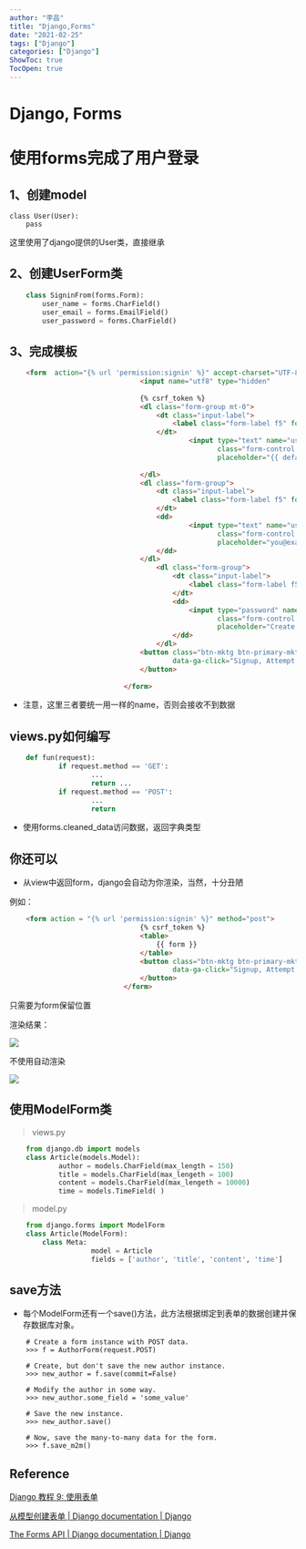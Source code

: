 ```yaml
---
author: "李昌"
title: "Django,Forms"
date: "2021-02-25"
tags: ["Django"]
categories: ["Django"]
ShowToc: true
TocOpen: true
---
```

# Django, Forms

# 使用forms完成了用户登录

## 1、创建model

    class User(User):
        pass

这里使用了django提供的User类，直接继承

## 2、创建UserForm类
```python
    class SigninFrom(forms.Form):
        user_name = forms.CharField()
        user_email = forms.EmailField()
        user_password = forms.CharField()
```
## 3、完成模板

```html
    <form  action="{% url 'permission:signin' %}" accept-charset="UTF-8" method="post">
                                <input name="utf8" type="hidden"
                                                                              value="&#x2713;"/>
                                {% csrf_token %}
                                <dl class="form-group mt-0">
                                    <dt class="input-label">
                                        <label class="form-label f5" for="user[login]">用户名</label>
                                    </dt>
                                            <input type="text" name="user_name" id="user_name"
                                                   class="form-control form-control-lg input-block"
                                                   placeholder="{{ default_name }}" autofocus>
    
                                </dl>
                                <dl class="form-group">
                                    <dt class="input-label">
                                        <label class="form-label f5" for="user[email]">Email</label>
                                    </dt>
                                    <dd>
                                            <input type="text" name="user_email" id="user_email"
                                                   class="form-control form-control-lg input-block js-email-notice-trigger"
                                                   placeholder="you@example.com">
                                    </dd>
                                </dl>
                                    <dl class="form-group">
                                        <dt class="input-label">
                                            <label class="form-label f5" for="user[password]">密码</label>
                                        </dt>
                                        <dd>
                                            <input type="password" name="user_password" id="user_password"
                                                   class="form-control form-control-lg input-block"
                                                   placeholder="Create a password">
                                        </dd>
                                    </dl>
                                <button class="btn-mktg btn-primary-mktg btn-large-mktg f4 btn-block" type="submit"
                                        data-ga-click="Signup, Attempt, location:teams;">在Bodydetect上注册
                                </button>
    
                            </form>
```

- 注意，这里三者要统一用一样的name，否则会接收不到数据

## views.py如何编写
```python
    def fun(request):
    		if request.method == 'GET':
    				...
    				return ...
    		if request.method == 'POST':
    				...
    				return
```
- 使用forms.cleaned_data访问数据，返回字典类型

## 你还可以

- 从view中返回form，django会自动为你渲染，当然，十分丑陋

例如：
```html
    <form action = "{% url 'permission:signin' %}" method="post">
                                {% csrf_token %}
                                <table>
                                    {{ form }}
                                </table>
                                <button class="btn-mktg btn-primary-mktg btn-large-mktg f4 btn-block" type="submit"
                                        data-ga-click="Signup, Attempt, location:teams;">在Bodydetect上注册
                                </button>
                            </form>
```
只需要为form保留位置

渲染结果：

![](_001-be5cb266-5641-43c4-a10b-20b76c49605b.png)

不使用自动渲染

![](_002-0155cf6c-ebd5-4438-9d76-57c36009cc6a.png)

## 使用ModelForm类

> views.py
```python
    from django.db import models
    class Article(models.Model):
    		author = models.CharField(max_length = 150)
    		title = models.CharField(max_lengeth = 100)
    		content = models.CharField(max_lengeth = 10000)
    		time = models.TimeField( )
```
> model.py
```python
    from django.forms import ModelForm
    class Article(ModelForm):
        class Meta:
    				model = Article
    				fields = ['author', 'title', 'content', 'time']
```
## save方法

- 每个ModelForm还有一个save()方法，此方法根据绑定到表单的数据创建并保存数据库对象。
```
    # Create a form instance with POST data.
    >>> f = AuthorForm(request.POST)
    
    # Create, but don't save the new author instance.
    >>> new_author = f.save(commit=False)
    
    # Modify the author in some way.
    >>> new_author.some_field = 'some_value'
    
    # Save the new instance.
    >>> new_author.save()
    
    # Now, save the many-to-many data for the form.
    >>> f.save_m2m()
```
## Reference

[Django 教程 9: 使用表单](https://developer.mozilla.org/zh-CN/docs/Learn/Server-side/Django/Forms)

[从模型创建表单 | Django documentation | Django](https://docs.djangoproject.com/zh-hans/2.0/topics/forms/modelforms/)

[The Forms API | Django documentation | Django](https://docs.djangoproject.com/zh-hans/2.0/ref/forms/api/)
